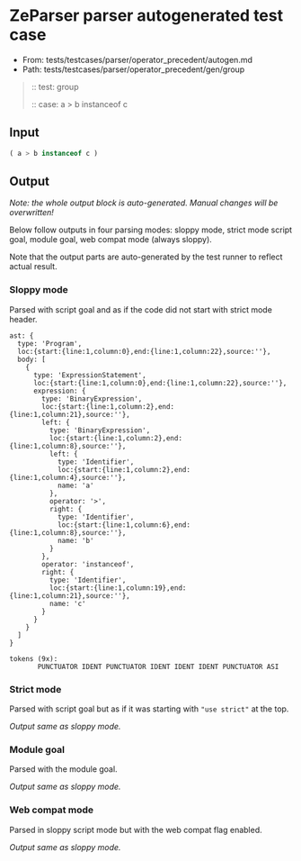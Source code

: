 # ZeParser parser autogenerated test case

- From: tests/testcases/parser/operator_precedent/autogen.md
- Path: tests/testcases/parser/operator_precedent/gen/group

> :: test: group
>
> :: case: a > b instanceof c

## Input


`````js
( a > b instanceof c )
`````

## Output

_Note: the whole output block is auto-generated. Manual changes will be overwritten!_

Below follow outputs in four parsing modes: sloppy mode, strict mode script goal, module goal, web compat mode (always sloppy).

Note that the output parts are auto-generated by the test runner to reflect actual result.

### Sloppy mode

Parsed with script goal and as if the code did not start with strict mode header.

`````
ast: {
  type: 'Program',
  loc:{start:{line:1,column:0},end:{line:1,column:22},source:''},
  body: [
    {
      type: 'ExpressionStatement',
      loc:{start:{line:1,column:0},end:{line:1,column:22},source:''},
      expression: {
        type: 'BinaryExpression',
        loc:{start:{line:1,column:2},end:{line:1,column:21},source:''},
        left: {
          type: 'BinaryExpression',
          loc:{start:{line:1,column:2},end:{line:1,column:8},source:''},
          left: {
            type: 'Identifier',
            loc:{start:{line:1,column:2},end:{line:1,column:4},source:''},
            name: 'a'
          },
          operator: '>',
          right: {
            type: 'Identifier',
            loc:{start:{line:1,column:6},end:{line:1,column:8},source:''},
            name: 'b'
          }
        },
        operator: 'instanceof',
        right: {
          type: 'Identifier',
          loc:{start:{line:1,column:19},end:{line:1,column:21},source:''},
          name: 'c'
        }
      }
    }
  ]
}

tokens (9x):
       PUNCTUATOR IDENT PUNCTUATOR IDENT IDENT IDENT PUNCTUATOR ASI
`````

### Strict mode

Parsed with script goal but as if it was starting with `"use strict"` at the top.

_Output same as sloppy mode._

### Module goal

Parsed with the module goal.

_Output same as sloppy mode._

### Web compat mode

Parsed in sloppy script mode but with the web compat flag enabled.

_Output same as sloppy mode._
